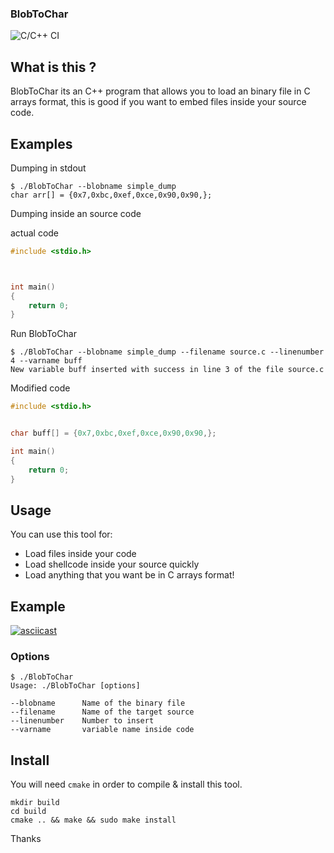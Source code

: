 ### BlobToChar

![C/C++ CI](https://github.com/AandersonL/BlobToChar/workflows/C/C++%20CI/badge.svg)

## What is this ?

BlobToChar its an C++ program that allows you to load an binary file in C arrays format, this is good if you want to embed files inside your source code.


## Examples


Dumping in stdout
```shell
$ ./BlobToChar --blobname simple_dump
char arr[] = {0x7,0xbc,0xef,0xce,0x90,0x90,};
```
Dumping inside an source code

actual code
```cpp
#include <stdio.h>



int main()
{
    return 0;
}
```
Run BlobToChar
```shell
$ ./BlobToChar --blobname simple_dump --filename source.c --linenumber 4 --varname buff
New variable buff inserted with success in line 3 of the file source.c
```

Modified code
```cpp
#include <stdio.h>


char buff[] = {0x7,0xbc,0xef,0xce,0x90,0x90,};

int main()
{
    return 0;
}
```



## Usage


You can use this tool for: 
* Load files inside your code
* Load shellcode inside your source quickly
* Load anything that you want be in C arrays format!


## Example

[![asciicast](https://asciinema.org/a/YzEs0gUpLeMKOX7TnbTGbJIaB.svg)](https://asciinema.org/a/YzEs0gUpLeMKOX7TnbTGbJIaB)

### Options
```shell
$ ./BlobToChar
Usage: ./BlobToChar [options]

--blobname      Name of the binary file
--filename      Name of the target source
--linenumber    Number to insert
--varname       variable name inside code
```


## Install

You will need ```cmake``` in order to compile & install this tool.

```shell
mkdir build
cd build
cmake .. && make && sudo make install
```


Thanks 
